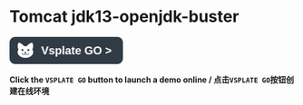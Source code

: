 # Tomcat jdk13-openjdk-buster

<a href="https://www.vsplate.com/?docker-compose=https://github.com/vsplate/dcenvs/tomcat/jdk13-openjdk-buster"><img alt="VSPLATE GO" src="https://raw.githubusercontent.com/vsplate/images/master/vsgo_btn.png" width="200px"></a>

**Click the `VSPLATE GO` button to launch a demo online / 点击`VSPLATE GO`按钮创建在线环境**